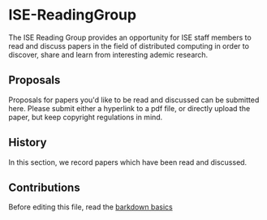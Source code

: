 # ISE-ReadingGroup
The ISE Reading Group provides an opportunity for ISE staff members to read and discuss papers in the field of distributed computing in order to  discover, share and learn from interesting ademic research.

## Proposals
Proposals for papers you'd like to be read and discussed can be submitted here.
Please submit either a hyperlink to a pdf file, or directly upload the paper, but keep copyright regulations in mind.

## History
In this section, we record papers which have been read and discussed.

## Contributions
Before editing this file, read the [barkdown basics](https://help.github.com/articles/markdown-basics/)
